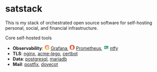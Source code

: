 # satstack

This is my stack of orchestrated open source software for self-hosting personal, social, and financial infrastructure.

Core self-hosted tools

* __Observability__: <img src="docs/logos/grafana.svg" width="16" height="16"> [Grafana](https://grafana.com/), <img src="docs/logos/prometheus.svg" width="16" height="16"> [Prometheus](https://prometheus.io/), <img src="docs/logos/ntfy.svg" width="16" height="16"> [ntfy](https://ntfy.sh/)
* __TLS__: [nginx](https://nginx.org/en/), [acme-lego](https://go-acme.github.io/lego/), [certbot](https://certbot.eff.org/)
* __Data__: [postgresql](https://www.postgresql.org/), [mariadb](https://mariadb.org/)
* __Mail__: [postfix](http://www.postfix.org/), [dovecot](https://www.dovecot.org/)
